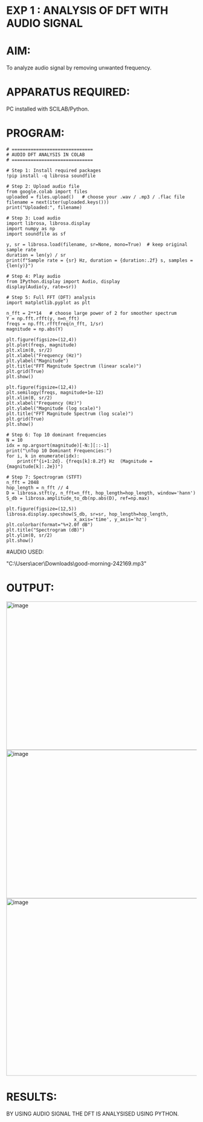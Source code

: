 # EXP 1 :  ANALYSIS OF DFT WITH AUDIO SIGNAL

# AIM: 

  To analyze audio signal by removing unwanted frequency. 

# APPARATUS REQUIRED: 
   
   PC installed with SCILAB/Python. 

# PROGRAM: 
```
# ==============================
# AUDIO DFT ANALYSIS IN COLAB
# ==============================

# Step 1: Install required packages
!pip install -q librosa soundfile

# Step 2: Upload audio file
from google.colab import files
uploaded = files.upload()   # choose your .wav / .mp3 / .flac file
filename = next(iter(uploaded.keys()))
print("Uploaded:", filename)

# Step 3: Load audio
import librosa, librosa.display
import numpy as np
import soundfile as sf

y, sr = librosa.load(filename, sr=None, mono=True)  # keep original sample rate
duration = len(y) / sr
print(f"Sample rate = {sr} Hz, duration = {duration:.2f} s, samples = {len(y)}")

# Step 4: Play audio
from IPython.display import Audio, display
display(Audio(y, rate=sr))

# Step 5: Full FFT (DFT) analysis
import matplotlib.pyplot as plt

n_fft = 2**14   # choose large power of 2 for smoother spectrum
Y = np.fft.rfft(y, n=n_fft)
freqs = np.fft.rfftfreq(n_fft, 1/sr)
magnitude = np.abs(Y)

plt.figure(figsize=(12,4))
plt.plot(freqs, magnitude)
plt.xlim(0, sr/2)
plt.xlabel("Frequency (Hz)")
plt.ylabel("Magnitude")
plt.title("FFT Magnitude Spectrum (linear scale)")
plt.grid(True)
plt.show()

plt.figure(figsize=(12,4))
plt.semilogy(freqs, magnitude+1e-12)
plt.xlim(0, sr/2)
plt.xlabel("Frequency (Hz)")
plt.ylabel("Magnitude (log scale)")
plt.title("FFT Magnitude Spectrum (log scale)")
plt.grid(True)
plt.show()

# Step 6: Top 10 dominant frequencies
N = 10
idx = np.argsort(magnitude)[-N:][::-1]
print("\nTop 10 Dominant Frequencies:")
for i, k in enumerate(idx):
    print(f"{i+1:2d}. {freqs[k]:8.2f} Hz  (Magnitude = {magnitude[k]:.2e})")

# Step 7: Spectrogram (STFT)
n_fft = 2048
hop_length = n_fft // 4
D = librosa.stft(y, n_fft=n_fft, hop_length=hop_length, window='hann')
S_db = librosa.amplitude_to_db(np.abs(D), ref=np.max)

plt.figure(figsize=(12,5))
librosa.display.specshow(S_db, sr=sr, hop_length=hop_length,
                         x_axis='time', y_axis='hz')
plt.colorbar(format="%+2.0f dB")
plt.title("Spectrogram (dB)")
plt.ylim(0, sr/2)
plt.show()
```
#AUDIO USED:

"C:\Users\acer\Downloads\good-morning-242169.mp3"


# OUTPUT: 

<img width="1010" height="393" alt="image" src="https://github.com/user-attachments/assets/2af8cbdb-fc2f-4780-aab8-fc1cb80d5aac" />
<img width="1012" height="393" alt="image" src="https://github.com/user-attachments/assets/403c76da-3ef8-4967-b2e5-d20d76948b0f" />
<img width="958" height="470" alt="image" src="https://github.com/user-attachments/assets/0e017008-aea7-4d7c-9921-1e2f29efbe11" />


# RESULTS:
BY USING AUDIO SIGNAL THE DFT IS ANALYSISED USING PYTHON.
